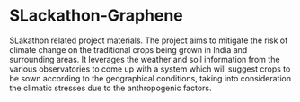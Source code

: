 # SLackathon-Graphene
SLakathon related project materials.
The project aims to mitigate the risk of climate change on the traditional crops being grown in India and surrounding areas. It leverages the weather and soil information from the various observatories to come up with a system which will suggest crops to be sown according to the geographical conditions, taking into consideration the climatic stresses due to the anthropogenic factors.
